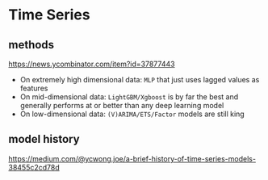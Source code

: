 # Time Series

## methods
https://news.ycombinator.com/item?id=37877443
- On extremely high dimensional data: `MLP` that just uses lagged values as features
- On mid-dimensional data: `LightGBM/Xgboost` is by far the best and generally performs at or better than any deep learning model
- On low-dimensional data: `(V)ARIMA/ETS/Factor` models are still king

## model history
https://medium.com/@ycwong.joe/a-brief-history-of-time-series-models-38455c2cd78d
